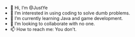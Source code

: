 - 👋 Hi, I’m @JustYe
- 👀 I’m interested in using coding to solve dumb problems.
- 🌱 I’m currently learning Java and game development.
- 💞️ I’m looking to collaborate with no one.
- 📫 How to reach me: You don't.

<!---
JustYe/JustYe is a ✨ special ✨ repository because its `README.md` (this file) appears on your GitHub profile.
You can click the Preview link to take a look at your changes.
--->
